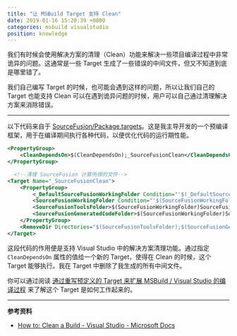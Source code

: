 ```yaml
---
title: "让 MSBuild Target 支持 Clean"
date: 2019-01-16 15:20:39 +0800
categories: msbuild visualstudio
position: knowledge
---
```


我们有时候会使用解决方案的清理（Clean）功能来解决一些项目编译过程中非常诡异的问题。这通常是一些 Target 生成了一些错误的中间文件，但又不知道到底是哪里错了。

我们自己编写 Target 的时候，也可能会遇到这样的问题，所以让我们自己的 Target 也能支持 Clean 可以在遇到诡异问题的时候，用户可以自己通过清理解决方案来消除错误。

---

以下代码来自于 [SourceFusion/Package.targets](https://github.com/dotnet-campus/SourceFusion/blob/master/src/SourceFusion.Tool/Assets/build/Package.targets)。这是我主导开发的一个预编译框架，用于在编译期间执行各种代码，以便优化代码的运行期性能。

```xml
<PropertyGroup>
    <CleanDependsOn>$(CleanDependsOn);_SourceFusionClean</CleanDependsOn>
</PropertyGroup>

  <!--清理 SourceFusion 计算所得的文件-->
<Target Name="_SourceFusionClean">
    <PropertyGroup>
        <_DefaultSourceFusionWorkingFolder Condition="'$(_DefaultSourceFusionWorkingFolder)' == ''">obj\$(Configuration)\</_DefaultSourceFusionWorkingFolder>
        <SourceFusionWorkingFolder Condition="'$(SourceFusionWorkingFolder)' == ''">$(_DefaultSourceFusionWorkingFolder)</SourceFusionWorkingFolder>
        <SourceFusionToolsFolder>$(SourceFusionWorkingFolder)SourceFusion.Tools\</SourceFusionToolsFolder>
        <SourceFusionGeneratedCodeFolder>$(SourceFusionWorkingFolder)SourceFusion.GeneratedCodes\</SourceFusionGeneratedCodeFolder>
    </PropertyGroup>
    <RemoveDir Directories="$(SourceFusionToolsFolder);$(SourceFusionGeneratedCodeFolder)" />
</Target>
```

这段代码的作用便是支持 Visual Studio 中的解决方案清理功能。通过指定 `CleanDependsOn` 属性的值给一个新的 Target，使得在 Clean 的时候，这个 Target 能够执行。我在 Target 中删除了我生成的所有中间文件。

你可以通过阅读 [通过重写预定义的 Target 来扩展 MSBuild / Visual Studio 的编译过程](/post/extend-the-visual-studio-build-process) 来了解这个 Target 是如何工作起来的。

---

**参考资料**

- [How to: Clean a Build - Visual Studio - Microsoft Docs](https://docs.microsoft.com/en-us/visualstudio/msbuild/how-to-clean-a-build?view=vs-2017)
